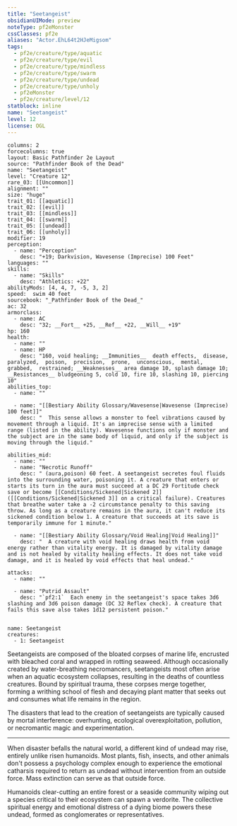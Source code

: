 ```yaml
---
title: "Seetangeist"
obsidianUIMode: preview
noteType: pf2eMonster
cssClasses: pf2e
aliases: "Actor.EhL64t2HJeMigsom" 
tags:
  - pf2e/creature/type/aquatic
  - pf2e/creature/type/evil
  - pf2e/creature/type/mindless
  - pf2e/creature/type/swarm
  - pf2e/creature/type/undead
  - pf2e/creature/type/unholy
  - pf2eMonster
  - pf2e/creature/level/12
statblock: inline
name: "Seetangeist"
level: 12
license: OGL
---
```


```statblock
columns: 2
forcecolumns: true
layout: Basic Pathfinder 2e Layout
source: "Pathfinder Book of the Dead"
name: "Seetangeist"
level: "Creature 12"
rare_03: [[Uncommon]]
alignment: ""
size: "huge"
trait_01: [[aquatic]]
trait_02: [[evil]]
trait_03: [[mindless]]
trait_04: [[swarm]]
trait_05: [[undead]]
trait_06: [[unholy]]
modifier: 19
perception:
  - name: "Perception"
    desc: "+19; Darkvision, Wavesense (Imprecise) 100 Feet"
languages: ""
skills:
  - name: "Skills"
    desc: "Athletics: +22"
abilityMods: [4, 4, 7, -5, 3, 2]
speed:  swim 40 feet
sourcebook: "_Pathfinder Book of the Dead_"
ac: 32
armorclass:
  - name: AC
    desc: "32; __Fort__ +25, __Ref__ +22, __Will__ +19"
hp: 160
health:
  - name: ""
  - name: HP
    desc: "160, void healing; __Immunities__  death effects,  disease,  paralyzed,  poison,  precision,  prone,  unconscious,  mental,  grabbed,  restrained; __Weaknesses__ area damage 10, splash damage 10; __Resistances__ bludgeoning 5, cold 10, fire 10, slashing 10, piercing 10"
abilities_top:
  - name: ""

  - name: "[[Bestiary Ability Glossary/Wavesense|Wavesense (Imprecise) 100 feet]]"
    desc: "  This sense allows a monster to feel vibrations caused by movement through a liquid. It's an imprecise sense with a limited range (listed in the ability). Wavesense functions only if monster and the subject are in the same body of liquid, and only if the subject is moving through the liquid."

abilities_mid:
  - name: ""
  - name: "Necrotic Runoff"
    desc: " (aura,poison) 60 feet. A seetangeist secretes foul fluids into the surrounding water, poisoning it. A creature that enters or starts its turn in the aura must succeed at a DC 29 Fortitude check save or become [[Conditions/Sickened|Sickened 2]] ([[Conditions/Sickened|Sickened 3]] on a critical failure). Creatures that breathe water take a -2 circumstance penalty to this saving throw. As long as a creature remains in the aura, it can't reduce its sickened condition below 1. A creature that succeeds at its save is temporarily immune for 1 minute."

  - name: "[[Bestiary Ability Glossary/Void Healing|Void Healing]]"
    desc: "  A creature with void healing draws health from void energy rather than vitality energy. It is damaged by vitality damage and is not healed by vitality healing effects. It does not take void damage, and it is healed by void effects that heal undead."

attacks:
  - name: ""

  - name: "Putrid Assault"
    desc: "`pf2:1`  Each enemy in the seetangeist's space takes 3d6 slashing and 3d6 poison damage (DC 32 Reflex check). A creature that fails this save also takes 1d12 persistent poison."
 
```

```encounter-table
name: Seetangeist
creatures:
  - 1: Seetangeist
```



Seetangeists are composed of the bloated corpses of marine life, encrusted with bleached coral and wrapped in rotting seaweed. Although occasionally created by water-breathing necromancers, seetangeists most often arise when an aquatic ecosystem collapses, resulting in the deaths of countless creatures. Bound by spiritual trauma, these corpses merge together, forming a writhing school of flesh and decaying plant matter that seeks out and consumes what life remains in the region.

The disasters that lead to the creation of seetangeists are typically caused by mortal interference: overhunting, ecological overexploitation, pollution, or necromantic magic and experimentation.

* * *

When disaster befalls the natural world, a different kind of undead may rise, entirely unlike risen humanoids. Most plants, fish, insects, and other animals don't possess a psychology complex enough to experience the emotional catharsis required to return as undead without intervention from an outside force. Mass extinction can serve as that outside force.

Humanoids clear-cutting an entire forest or a seaside community wiping out a species critical to their ecosystem can spawn a verdorite. The collective spiritual energy and emotional distress of a dying biome powers these undead, formed as conglomerates or representatives.
